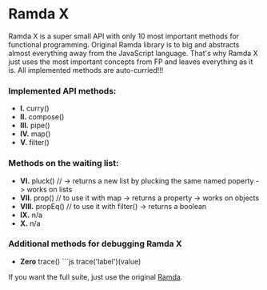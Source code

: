 # Ramda X

Ramda X is a super small API with only 10 most important methods for functional programming. Original Ramda library is to big and abstracts almost everything away from the JavaScript language. That's why Ramda X just uses the most important concepts from FP and leaves everything as it is. All implemented methods are auto-curried!!!


### Implemented API methods:

- **I.** curry()
- **II.** compose()
- **III.** pipe()
- **IV.** map()
- **V.** filter()

### Methods on the waiting list:

- **VI.** pluck() // -> returns a new list by plucking the same named poperty -> works on lists
- **VII.** prop() // to use it with map -> returns a property -> works on objects
- **VIII.** propEq() // to use it with filter() -> returns a boolean
- **IX.** n/a
- **X.** n/a

### Additional methods for debugging Ramda X

- **Zero** trace() ```js trace('label')(value)

If you want the full suite, just use the original [Ramda](https://ramdajs.com). 





